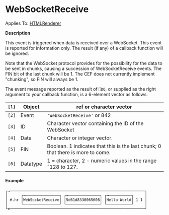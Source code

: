 




<h1 class="heading"><span class="name">WebSocketReceive</span></h1>

Applies To: [HTMLRenderer](./htmlrenderer.md)


**Description**


This event is triggered when data is received over a WebSocket. This event is reported for information only. The result (if any) of a callback function will be ignored.


Note that the WebSocket protocol provides for the possibility for the data to be sent in chunks, causing a succession of WebSocketReceive events. The FIN bit of the last chunk will be 1. The CEF does not currently implement "chunking", so FIN will always be 1.


The event message reported as the result of `⎕DQ`, or supplied as the right argument to your callback function, is a 6-element vector as follows:


| `[1]` | Object | ref or character vector |
| --- | --- | ---  |
| `[2]` | Event | `'WebSocketReceive'` or 842 |
| `[3]` | ID | Character vector containing the ID of the WebSocket |
| `[4]` | Data | Character or integer vector. |
| `[5]` | FIN | Boolean. 1 indicates that this is the last chunk; 0 that there is more to come. |
| `[6]` | Datatype | 1 = character, 2 - numeric values in the range ¯128 to 127. |

#### Example
```apl
┌→────────────────────────────────────────────────────────────┐
│      ┌→───────────────┐ ┌→──────────────┐ ┌→──────────┐     │
│ #.hr │WebSocketReceive│ │5d61d8330065608│ │Hello World│ 1 1 │
│      └────────────────┘ └───────────────┘ └───────────┘     │
└∊────────────────────────────────────────────────────────────┘
```



